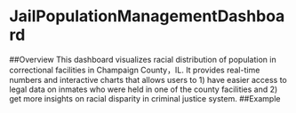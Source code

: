 # JailPopulationManagementDashboard
##Overview
This dashboard visualizes racial distribution of population in correctional facilities in Champaign County，IL. It provides real-time numbers and interactive charts that allows users to 1) have easier access to legal data on inmates who were held in one of the county facilities and 2) get more insights on racial disparity in criminal justice system.
##Example
